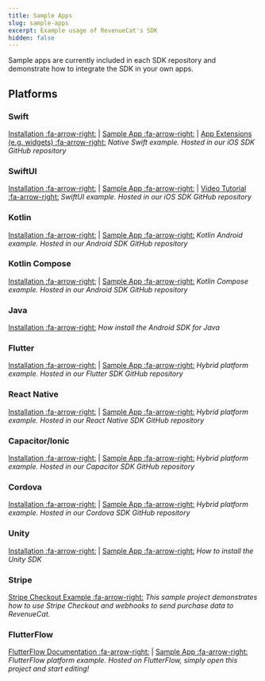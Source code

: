 ```yaml
---
title: Sample Apps
slug: sample-apps
excerpt: Example usage of RevenueCat's SDK
hidden: false
---
```


Sample apps are currently included in each SDK repository and demonstrate how to integrate the SDK in your own apps.

## Platforms

### Swift

[Installation :fa-arrow-right:](/docs/getting-started/installation/ios) | [Sample App :fa-arrow-right:](https://github.com/RevenueCat/purchases-ios/tree/main/Examples/MagicWeather) | [App Extensions (e.g. widgets) :fa-arrow-right:](/docs/getting-started/configuring-sdk/ios-app-extensions)
_Native Swift example. Hosted in our iOS SDK GitHub repository_

### SwiftUI

[Installation :fa-arrow-right:](/docs/getting-started/installation/ios) | [Sample App :fa-arrow-right:](https://github.com/RevenueCat/purchases-ios/tree/main/Examples/MagicWeatherSwiftUI) | [Video Tutorial :fa-arrow-right:](https://www.youtube.com/watch?v=WLVUGYFkL3Q)
_SwiftUI example. Hosted in our iOS SDK GitHub repository_

### Kotlin

[Installation :fa-arrow-right:](/docs/getting-started/installation/android) | [Sample App :fa-arrow-right:](https://github.com/RevenueCat/purchases-android/tree/main/examples/MagicWeather)
_Kotlin Android example. Hosted in our Android SDK GitHub repository_

### Kotlin Compose

[Installation :fa-arrow-right:](/docs/getting-started/installation/android) | [Sample App :fa-arrow-right:](https://github.com/RevenueCat/purchases-android/tree/main/examples/MagicWeatherCompose)
_Kotlin Compose example. Hosted in our Android SDK GitHub repository_

### Java

[Installation :fa-arrow-right:](/docs/getting-started/installation/android)
_How install the Android SDK for Java_

### Flutter

[Installation :fa-arrow-right:](/docs/getting-started/installation/flutter) | [Sample App :fa-arrow-right:](https://github.com/RevenueCat/purchases-flutter/tree/main/revenuecat_examples/MagicWeather)
_Hybrid platform example. Hosted in our Flutter SDK GitHub repository_

### React Native

[Installation :fa-arrow-right:](/docs/getting-started/installation/reactnative) | [Sample App :fa-arrow-right:](https://github.com/RevenueCat/react-native-purchases/tree/main/examples/MagicWeather)
_Hybrid platform example. Hosted in our React Native SDK GitHub repository_

### Capacitor/Ionic

[Installation :fa-arrow-right:](/docs/getting-started/installation/ionic) | [Sample App :fa-arrow-right:](https://github.com/RevenueCat/purchases-capacitor/tree/main/example/purchase-tester)
_Hybrid platform example. Hosted in our Capacitor SDK GitHub repository_

### Cordova

[Installation :fa-arrow-right:](/docs/getting-started/installation/cordova) | [Sample App :fa-arrow-right:](https://github.com/RevenueCat/cordova-plugin-purchases/tree/main/examples/cordova-sample/MyApp)
_Hybrid platform example. Hosted in our Cordova SDK GitHub repository_

### Unity

[Installation :fa-arrow-right:](/docs/getting-started/installation/unity) | [Sample App :fa-arrow-right:](https://github.com/RevenueCat/purchases-unity/tree/main/Subtester)
_How to install the Unity SDK_

### Stripe

[Stripe Checkout Example :fa-arrow-right:](https://github.com/RevenueCat-Samples/stripe-no-website-example)
_This sample project demonstrates how to use Stripe Checkout and webhooks to send purchase data to RevenueCat._

### FlutterFlow

[FlutterFlow Documentation :fa-arrow-right:](/docs/getting-started/installation/app-builders#flutterflow) | [Sample App :fa-arrow-right:](https://app.flutterflow.io/project/magic-weather-kpn0mj)
_FlutterFlow platform example. Hosted on FlutterFlow, simply open this project and start editing!_
